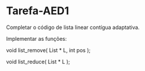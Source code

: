 # Tarefa-AED1

Completar o código de lista linear contígua adaptativa.

Implementar as funções:

void list_remove( List * L, int pos );

void list_reduce( List * L );

